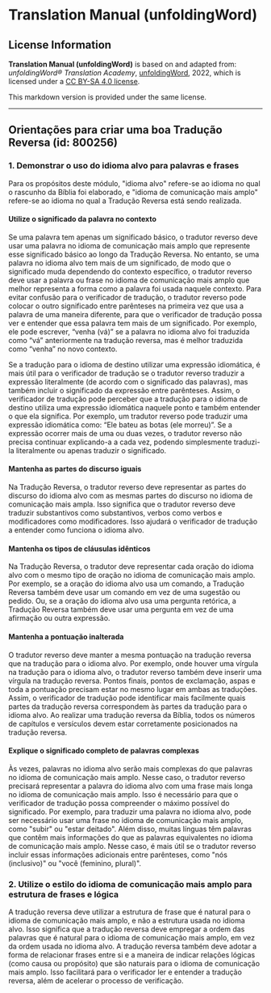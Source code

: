 # Translation Manual (unfoldingWord)

## License Information

**Translation Manual (unfoldingWord)** is based on and adapted from: _unfoldingWord® Translation Academy_, [unfoldingWord](https://unfoldingword.org/utw), 2022, which is licensed under a [CC BY-SA 4.0 license](https://creativecommons.org/licenses/by-sa/4.0/legalcode.en).

This markdown version is provided under the same license.



--------------------------------

## Orientações para criar uma boa Tradução Reversa (id: 800256)

### 1\. Demonstrar o uso do idioma alvo para palavras e frases

Para os propósitos deste módulo, "idioma alvo" refere\-se ao idioma no qual o rascunho da Bíblia foi elaborado, e "idioma de comunicação mais amplo" refere\-se ao idioma no qual a Tradução Reversa está sendo realizada.

#### Utilize o significado da palavra no contexto

Se uma palavra tem apenas um significado básico, o tradutor reverso deve usar uma palavra no idioma de comunicação mais amplo que represente esse significado básico ao longo da Tradução Reversa. No entanto, se uma palavra no idioma alvo tem mais de um significado, de modo que o significado muda dependendo do contexto específico, o tradutor reverso deve usar a palavra ou frase no idioma de comunicação mais amplo que melhor representa a forma como a palavra foi usada naquele contexto. Para evitar confusão para o verificador de tradução, o tradutor reverso pode colocar o outro significado entre parênteses na primeira vez que usa a palavra de uma maneira diferente, para que o verificador de tradução possa ver e entender que essa palavra tem mais de um significado. Por exemplo, ele pode escrever, “venha (vá)” se a palavra no idioma alvo foi traduzida como “vá” anteriormente na tradução reversa, mas é melhor traduzida como “venha” no novo contexto.

Se a tradução para o idioma de destino utilizar uma expressão idiomática, é mais útil para o verificador de tradução se o tradutor reverso traduzir a expressão literalmente (de acordo com o significado das palavras), mas também incluir o significado da expressão entre parênteses. Assim, o verificador de tradução pode perceber que a tradução para o idioma de destino utiliza uma expressão idiomática naquele ponto e também entender o que ela significa. Por exemplo, um tradutor reverso pode traduzir uma expressão idiomática como: “Ele bateu as botas (ele morreu)”. Se a expressão ocorrer mais de uma ou duas vezes, o tradutor reverso não precisa continuar explicando\-a a cada vez, podendo simplesmente traduzi\-la literalmente ou apenas traduzir o significado.

#### Mantenha as partes do discurso iguais

Na Tradução Reversa, o tradutor reverso deve representar as partes do discurso do idioma alvo com as mesmas partes do discurso no idioma de comunicação mais ampla. Isso significa que o tradutor reverso deve traduzir substantivos como substantivos, verbos como verbos e modificadores como modificadores. Isso ajudará o verificador de tradução a entender como funciona o idioma alvo.

#### Mantenha os tipos de cláusulas idênticos

Na Tradução Reversa, o tradutor deve representar cada oração do idioma alvo com o mesmo tipo de oração no idioma de comunicação mais amplo. Por exemplo, se a oração do idioma alvo usa um comando, a Tradução Reversa também deve usar um comando em vez de uma sugestão ou pedido. Ou, se a oração do idioma alvo usa uma pergunta retórica, a Tradução Reversa também deve usar uma pergunta em vez de uma afirmação ou outra expressão.

#### Mantenha a pontuação inalterada

O tradutor reverso deve manter a mesma pontuação na tradução reversa que na tradução para o idioma alvo. Por exemplo, onde houver uma vírgula na tradução para o idioma alvo, o tradutor reverso também deve inserir uma vírgula na tradução reversa. Pontos finais, pontos de exclamação, aspas e toda a pontuação precisam estar no mesmo lugar em ambas as traduções. Assim, o verificador de tradução pode identificar mais facilmente quais partes da tradução reversa correspondem às partes da tradução para o idioma alvo. Ao realizar uma tradução reversa da Bíblia, todos os números de capítulos e versículos devem estar corretamente posicionados na tradução reversa.

#### Explique o significado completo de palavras complexas

Às vezes, palavras no idioma alvo serão mais complexas do que palavras no idioma de comunicação mais amplo. Nesse caso, o tradutor reverso precisará representar a palavra do idioma alvo com uma frase mais longa no idioma de comunicação mais amplo. Isso é necessário para que o verificador de tradução possa compreender o máximo possível do significado. Por exemplo, para traduzir uma palavra no idioma alvo, pode ser necessário usar uma frase no idioma de comunicação mais amplo, como "subir" ou "estar deitado". Além disso, muitas línguas têm palavras que contêm mais informações do que as palavras equivalentes no idioma de comunicação mais amplo. Nesse caso, é mais útil se o tradutor reverso incluir essas informações adicionais entre parênteses, como "nós (inclusivo)" ou "você (feminino, plural)".

### 2\. Utilize o estilo do idioma de comunicação mais amplo para estrutura de frases e lógica

A tradução reversa deve utilizar a estrutura de frase que é natural para o idioma de comunicação mais amplo, e não a estrutura usada no idioma alvo. Isso significa que a tradução reversa deve empregar a ordem das palavras que é natural para o idioma de comunicação mais amplo, em vez da ordem usada no idioma alvo. A tradução reversa também deve adotar a forma de relacionar frases entre si e a maneira de indicar relações lógicas (como causa ou propósito) que são naturais para o idioma de comunicação mais amplo. Isso facilitará para o verificador ler e entender a tradução reversa, além de acelerar o processo de verificação.



